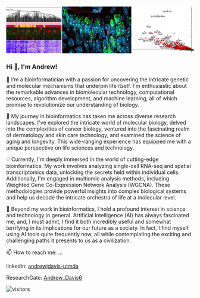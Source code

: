 
![science](https://github.com/10adavis/10adavis/blob/master/banner.jpeg)

### Hi 👋, I'm Andrew! 
🔬 I'm a bioinformatician with a passion for uncovering the intricate genetic and molecular mechanisms that underpin life itself. I'm enthusiastic about the remarkable advances in biomolecular technology, computational resources, algorithm development, and machine learning, all of which promise to revolutionize our understanding of biology.

🧬 My journey in bioinformatics has taken me across diverse research landscapes. I've explored the intricate world of molecular biology, delved into the complexities of cancer biology, ventured into the fascinating realm of dermatology and skin care technology, and examined the science of aging and longevity. This wide-ranging experience has equipped me with a unique perspective on life sciences and technology.

💡 Currently, I'm deeply immersed in the world of cutting-edge bioinformatics. My work involves analyzing single-cell RNA-seq and spatial transcriptomics data, unlocking the secrets held within individual cells. Additionally, I'm engaged in multiomic analysis methods, including Weighted Gene Co-Expression Network Analysis (WGCNA). These methodologies provide powerful insights into complex biological systems and help us decode the intricate orchestra of life at a molecular level.

🤖 Beyond my work in bioinformatics, I hold a profound interest in science and technology in general. Artificial Intelligence (AI) has always fascinated me, and, I must admit, I find it both incredibly useful and somewhat terrifying in its implications for our future as a society. In fact, I find myself using AI tools quite frequently now, all while contemplating the exciting and challenging paths it presents to us as a civilization.


📫 How to reach me: ...

linkedin: [andrewjdavis-utmda](https://www.linkedin.com/in/andrewjdavis-utmda/) 

ResearchGate: [Andrew_Davis6](https://www.researchgate.net/profile/Andrew_Davis6)

![visitors](https://visitor-badge.glitch.me/badge?page_id=10adavis.10adavis)


